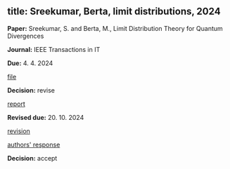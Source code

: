 title: Sreekumar, Berta, limit distributions, 2024
---

**Paper:**  Sreekumar, S. and Berta, M., Limit Distribution Theory for Quantum Divergences
 
**Journal:** IEEE Transactions in IT

**Due:** 4. 4. 2024  

[file](REF_sreekumar2024/file.pdf)


**Decision:** revise

[report](REF_sreekumar2024/report.pdf)  

**Revised due:** 20. 10. 2024

[revision](REF_sreekumar2024/revision.pdf)

[authors' response](REF_sreekumar2024/response.pdf)    


**Decision:** accept






